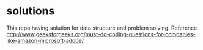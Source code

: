 # solutions

This repo having solution for data structure and problem solving. 
Reference http://www.geeksforgeeks.org/must-do-coding-questions-for-companies-like-amazon-microsoft-adobe/
